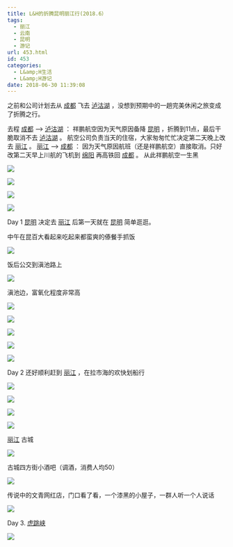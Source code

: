```yaml
---
title: L&H的折腾昆明丽江行(2018.6）
tags:
  - 丽江
  - 云南
  - 昆明
  - 游记
url: 453.html
id: 453
categories:
  - L&amp;H生活
  - L&amp;H游记
date: 2018-06-30 11:39:08
---
```


之前和公司计划去从 [成都](http://www.mafengwo.cn/travel-scenic-spot/mafengwo/10035.html) 飞去 [泸沽湖](http://www.mafengwo.cn/travel-scenic-spot/mafengwo/10121.html) ，没想到预期中的一趟完美休闲之旅变成了折腾之行。

去程 [成都](http://www.mafengwo.cn/travel-scenic-spot/mafengwo/10035.html) --> [泸沽湖](http://www.mafengwo.cn/travel-scenic-spot/mafengwo/10121.html) ： 祥鹏航空因为天气原因备降 [昆明](http://www.mafengwo.cn/travel-scenic-spot/mafengwo/10807.html) ，折腾到11点，最后干脆取消不去 [泸沽湖](http://www.mafengwo.cn/travel-scenic-spot/mafengwo/10121.html) 。 航空公司负责当天的住宿，大家匆匆忙忙决定第二天晚上改去 [丽江](http://www.mafengwo.cn/travel-scenic-spot/mafengwo/10186.html) 。 [丽江](http://www.mafengwo.cn/travel-scenic-spot/mafengwo/10186.html) --> [成都](http://www.mafengwo.cn/travel-scenic-spot/mafengwo/10035.html) ： 因为天气原因航班（还是祥鹏航空）直接取消。只好改第二天早上川航的飞机到 [绵阳](http://www.mafengwo.cn/travel-scenic-spot/mafengwo/13663.html) 再高铁回 [成都](http://www.mafengwo.cn/travel-scenic-spot/mafengwo/10035.html) 。 从此祥鹏航空一生黑

[![](http://b1-q.mafengwo.net/s11/M00/75/70/wKgBEFs0L4WAPGLFAAITkHr8Iys79.jpeg?imageView2%2F2%2Fw%2F680%2Fq%2F90%7CimageMogr2%2Fstrip%2Fquality%2F90)](http://www.mafengwo.cn/photo/10186/scenery_9665997/337639154.html)

[![](http://b3-q.mafengwo.net/s11/M00/75/6F/wKgBEFs0L4OAEuDNAAGpSm52qhQ54.jpeg?imageView2%2F2%2Fw%2F680%2Fq%2F90%7CimageMogr2%2Fstrip%2Fquality%2F90)](http://www.mafengwo.cn/photo/10186/scenery_9665997/337639144.html)

[![](http://n2-q.mafengwo.net/s11/M00/75/6F/wKgBEFs0L4OAMcttAAMqh8zYDOg21.jpeg?imageView2%2F2%2Fw%2F680%2Fq%2F90%7CimageMogr2%2Fstrip%2Fquality%2F90)](http://www.mafengwo.cn/photo/10186/scenery_9665997/337639140.html)

[![](http://n1-q.mafengwo.net/s11/M00/75/6E/wKgBEFs0L4KAbmsIAAK_3iCbz8E90.jpeg?imageView2%2F2%2Fw%2F680%2Fq%2F90%7CimageMogr2%2Fstrip%2Fquality%2F90)](http://www.mafengwo.cn/photo/10186/scenery_9665997/337639135.html)

Day 1 [昆明](http://www.mafengwo.cn/travel-scenic-spot/mafengwo/10807.html) 决定去 [丽江](http://www.mafengwo.cn/travel-scenic-spot/mafengwo/10186.html) 后第一天就在 [昆明](http://www.mafengwo.cn/travel-scenic-spot/mafengwo/10807.html) 简单逛逛。

中午在昆百大看起来吃起来都蛮爽的傣餐手抓饭

[![](http://b1-q.mafengwo.net/s11/M00/79/33/wKgBEFs297qAPW5sAAy9HeTU3Ks51.jpeg?imageView2%2F2%2Fw%2F680%2Fq%2F90%7CimageMogr2%2Fstrip%2Fquality%2F90)](http://www.mafengwo.cn/photo/10186/scenery_9665997/338433008.html)

饭后公交到滇池路上

[![](http://b2-q.mafengwo.net/s11/M00/49/AA/wKgBEFsy676AEmVGAAmOm6IIwKE56.jpeg?imageView2%2F2%2Fw%2F680%2Fq%2F90%7CimageMogr2%2Fstrip%2Fquality%2F90)](http://www.mafengwo.cn/photo/10186/scenery_9665997/337256386.html)

滇池边，富氧化程度非常高

[![](http://n3-q.mafengwo.net/s11/M00/49/C3/wKgBEFsy68yAQuibAAwZ6hCR4Yw86.jpeg?imageView2%2F2%2Fw%2F680%2Fq%2F90%7CimageMogr2%2Fstrip%2Fquality%2F90)](http://www.mafengwo.cn/photo/10186/scenery_9665997/337256453.html)

[![](http://p1-q.mafengwo.net/s11/M00/49/ED/wKgBEFsy6_WAAQw1AAv1nYjGYm449.jpeg?imageView2%2F2%2Fw%2F680%2Fq%2F90%7CimageMogr2%2Fstrip%2Fquality%2F90)](http://www.mafengwo.cn/photo/10186/scenery_9665997/337256852.html)

[![](http://p1-q.mafengwo.net/s11/M00/4E/CA/wKgBEFsy8C6AYooMAAsToCevKMU92.jpeg?imageView2%2F2%2Fw%2F680%2Fq%2F90%7CimageMogr2%2Fstrip%2Fquality%2F90)](http://www.mafengwo.cn/photo/10186/scenery_9665997/337262866.html)

[![](http://p3-q.mafengwo.net/s11/M00/4E/D2/wKgBEFsy8DiABLnFAAkQgGlzHOs63.jpeg?imageView2%2F2%2Fw%2F680%2Fq%2F90%7CimageMogr2%2Fstrip%2Fquality%2F90)](http://www.mafengwo.cn/photo/10186/scenery_9665997/337262888.html)

[![](http://n1-q.mafengwo.net/s11/M00/4A/E7/wKgBEFsy7N-ABFb8ABhpGParvU086.jpeg?imageView2%2F2%2Fw%2F680%2Fq%2F90%7CimageMogr2%2Fstrip%2Fquality%2F90)](http://www.mafengwo.cn/photo/10186/scenery_9665997/337258509.html)

Day 2 还好顺利赶到 [丽江](http://www.mafengwo.cn/travel-scenic-spot/mafengwo/10186.html) ，在拉市海的欢快划船行

[![](http://b1-q.mafengwo.net/s11/M00/4A/50/wKgBEFsy7FWAATnDAAvWXsSHCKw92.jpeg?imageView2%2F2%2Fw%2F680%2Fq%2F90%7CimageMogr2%2Fstrip%2Fquality%2F90)](http://www.mafengwo.cn/photo/10186/scenery_9665997/337257258.html)

[![](http://n4-q.mafengwo.net/s11/M00/4A/5C/wKgBEFsy7GGAC6pYAAptO2wQSvk48.jpeg?imageView2%2F2%2Fw%2F680%2Fq%2F90%7CimageMogr2%2Fstrip%2Fquality%2F90)](http://www.mafengwo.cn/photo/10186/scenery_9665997/337257368.html)

[![](http://b2-q.mafengwo.net/s11/M00/4A/C0/wKgBEFsy7MOASNtyABzfREyHkuc99.jpeg?imageView2%2F2%2Fw%2F680%2Fq%2F90%7CimageMogr2%2Fstrip%2Fquality%2F90)](http://www.mafengwo.cn/photo/10186/scenery_9665997/337258327.html)

[![](http://b3-q.mafengwo.net/s11/M00/49/99/wKgBEFsy67KACCMxAAjhDYuBZAA10.jpeg?imageView2%2F2%2Fw%2F680%2Fq%2F90%7CimageMogr2%2Fstrip%2Fquality%2F90)](http://www.mafengwo.cn/photo/10186/scenery_9665997/337256342.html)

[丽江](http://www.mafengwo.cn/travel-scenic-spot/mafengwo/10186.html) 古城

[![](http://b2-q.mafengwo.net/s11/M00/4A/A0/wKgBEFsy7KKAI246AA3rrBNRAjM37.jpeg?imageView2%2F2%2Fw%2F680%2Fq%2F90%7CimageMogr2%2Fstrip%2Fquality%2F90)](http://www.mafengwo.cn/photo/10186/scenery_9665997/337258157.html)

古城四方街小酒吧（调酒，消费人均50）

[![](http://b3-q.mafengwo.net/s11/M00/4A/93/wKgBEFsy7JKANAlEAARbNq4JjKw31.jpeg?imageView2%2F2%2Fw%2F680%2Fq%2F90%7CimageMogr2%2Fstrip%2Fquality%2F90)](http://www.mafengwo.cn/photo/10186/scenery_9665997/337258095.html)

传说中的文青网红店，门口看了看，一个漆黑的小屋子，一群人听一个人说话

[![](http://b1-q.mafengwo.net/s11/M00/4A/35/wKgBEFsy7DmABsluAAtgPKqYe2041.jpeg?imageView2%2F2%2Fw%2F680%2Fq%2F90%7CimageMogr2%2Fstrip%2Fquality%2F90)](http://www.mafengwo.cn/photo/10186/scenery_9665997/337257080.html)

Day 3. [虎跳峡](http://www.mafengwo.cn/travel-scenic-spot/mafengwo/10481.html)

[![](http://b3-q.mafengwo.net/s11/M00/4A/90/wKgBEFsy7I2Adnq0AA6YrjdPpa453.jpeg?imageView2%2F2%2Fw%2F680%2Fq%2F90%7CimageMogr2%2Fstrip%2Fquality%2F90)](http://www.mafengwo.cn/photo/10186/scenery_9665997/337258085.html)
